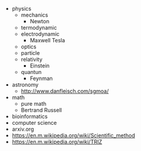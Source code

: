 * physics
  * mechanics
    * Newton
  * termodynamic
  * electrodynamic
    * Maxwell Tesla
  * optics
  * particle
  * relativity
    * Einstein
  * quantun
    * Feynman
* astronomy
  * http://www.danfleisch.com/sgmoa/
* math
  * pure math
  * Bertrand Russell
* bioinformatics
* computer science
* arxiv.org
* https://en.m.wikipedia.org/wiki/Scientific_method
* https://en.m.wikipedia.org/wiki/TRIZ
  
